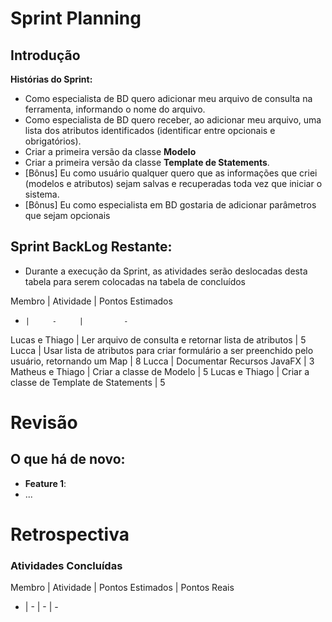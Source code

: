 # Sprint Planning
## Introdução
**Histórias do Sprint:**
- Como especialista de BD quero adicionar meu arquivo de consulta na ferramenta, informando o nome do arquivo.
- Como especialista de BD quero receber, ao adicionar meu arquivo, uma lista dos atributos identificados (identificar entre opcionais e obrigatórios).
- Criar a primeira versão da classe **Modelo**
- Criar a primeira versão da classe **Template de Statements**.
- [Bônus] Eu como usuário qualquer quero que as informações que criei (modelos e atributos) sejam salvas e recuperadas toda vez que iniciar o sistema.
- [Bônus] Eu como especialista em BD gostaria de adicionar parâmetros que sejam opcionais
## Sprint BackLog Restante:
- Durante a execução da Sprint, as atividades serão deslocadas desta tabela para serem colocadas na tabela de concluídos

Membro | Atividade | Pontos Estimados
 -     |     -     |         -         
Lucas e Thiago |  Ler arquivo de consulta e retornar lista de atributos | 5
Lucca | Usar lista de atributos para criar formulário a ser preenchido pelo usuário, retornando um Map | 8
Lucca | Documentar Recursos JavaFX | 3
Matheus e Thiago | Criar a classe de Modelo | 5
Lucas e Thiago | Criar a classe de Template de Statements | 5

# Revisão
## O que há de novo:
- **Feature 1**:
- ...

# Retrospectiva
### Atividades Concluídas


Membro | Atividade | Pontos Estimados | Pontos Reais
  -    |     -     |         -        |   -
